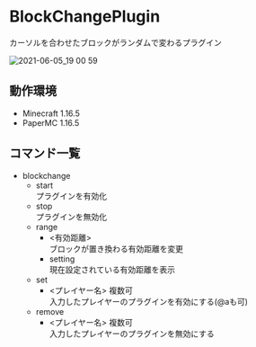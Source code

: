 # BlockChangePlugin
カーソルを合わせたブロックがランダムで変わるプラグイン

![2021-06-05_19 00 59](https://user-images.githubusercontent.com/83911430/120892306-95512480-c648-11eb-8566-d138aa75f638.png)
## 動作環境
- Minecraft 1.16.5
- PaperMC 1.16.5

## コマンド一覧
- blockchange
    - start  
      プラグインを有効化
    - stop  
      プラグインを無効化  
    - range
        - <有効距離>  
          ブロックが置き換わる有効距離を変更
        - setting  
          現在設定されている有効距離を表示
    - set
        - <プレイヤー名> 複数可  
          入力したプレイヤーのプラグインを有効にする(@aも可)
    - remove
        - <プレイヤー名> 複数可  
          入力したプレイヤーのプラグインを無効にする